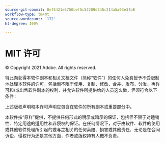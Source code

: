 ```yaml
---
source-git-commit: 8ef5421e5750bef5c52289d245c214a5a93e3fb8
workflow-type: tm+mt
source-wordcount: '172'
ht-degree: 100%

---
```

# MIT 许可

© Copyright 2021 Adobe. All rights reserved.

特此向获得本软件副本和相关文档文件（简称“软件”）的任何人免费授予不受限制地处理本软件的许可，包括但不限于使用、复制、修改、合并、发布、分发、再许可和/或出售软件副本的权利，并允许软件所提供给的人员这么做，但须符合以下条件：

上述版权声明和本许可声明应包含在软件的所有副本或重要部分中。

本软件按“原样”提供，不提供任何形式的明示或暗示的保证，包括但不限于对适销性、特定用途的适用性和非侵权的保证。在任何情况下，对于由软件、软件的使用或其他软件处理所引起的或与之相关的任何索赔、损害或其他责任，无论是在合同诉讼、侵权行为还是其他方面，作者或版权持有人概不负责。
